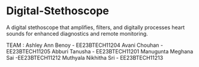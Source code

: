 # Digital-Stethoscope
A digital stethoscope that amplifies, filters, and digitally processes heart  sounds for enhanced diagnostics and remote monitoring.

TEAM :
Ashley Ann Benoy - EE23BTECH11204
Avani Chouhan - EE23BTECH11205
Abburi Tanusha - EE23BTECH11201
Manugunta Meghana Sai -EE23BTECH11212
Muthyala Nikhitha Sri - EE23BTECH11213

